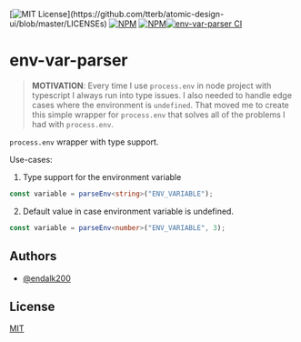 [![MIT License](https://img.shields.io/apm/l/atomic-design-ui.svg?)](https://github.com/tterb/atomic-design-ui/blob/master/LICENSEs)
[![NPM](https://img.shields.io/npm/v/env-var-parser)](https://www.npmjs.com/package/env-var-parser) [![NPM](https://img.shields.io/npm/dm/env-var-parser)](https://www.npmjs.com/package/env-var-parser)[![env-var-parser CI](https://github.com/endalk200/env-var-parser/actions/workflows/env-var-parser.yml/badge.svg)](https://github.com/endalk200/env-var-parser/actions/workflows/env-var-parser.yml)

# env-var-parser

> **MOTIVATION**: Every time I use `process.env` in node project with typescript I always run into type issues. I also needed to handle edge cases where the environment
> is `undefined`. That moved me to create this simple wrapper for `process.env` that solves all of the problems I had with `process.env`.

`process.env` wrapper with type support.

Use-cases:

1. Type support for the environment variable

```typescript
const variable = parseEnv<string>("ENV_VARIABLE");
```

2. Default value in case environment variable is undefined.

```typescript
const variable = parseEnv<number>("ENV_VARIABLE", 3);
```

## Authors

-   [@endalk200](https://www.github.com/endalk200)

## License

[MIT](https://choosealicense.com/licenses/mit/)
